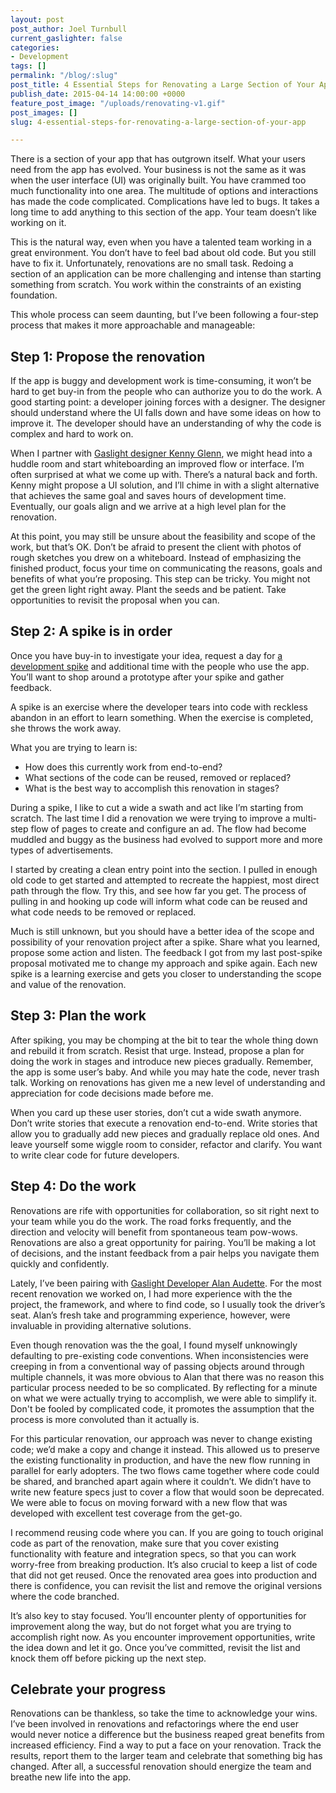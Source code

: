 ```yaml
---
layout: post
post_author: Joel Turnbull
current_gaslighter: false
categories:
- Development
tags: []
permalink: "/blog/:slug"
post_title: 4 Essential Steps for Renovating a Large Section of Your App
publish_date: 2015-04-14 14:00:00 +0000
feature_post_image: "/uploads/renovating-v1.gif"
post_images: []
slug: 4-essential-steps-for-renovating-a-large-section-of-your-app

---
```

There is a section of your app that has outgrown itself. What your users need from the app has evolved. Your business is not the same as it was when the user interface (UI) was originally built. You have crammed too much functionality into one area. The multitude of options and interactions has made the code complicated. Complications have led to bugs. It takes a long time to add anything to this section of the app. Your team doesn’t like working on it. 


This is the natural way, even when you have a talented team working in a great environment. You don’t have to feel bad about old code. But you still have to fix it. Unfortunately, renovations are no small task. Redoing a section of an application can be more challenging and intense than starting something from scratch. You work within the constraints of an existing foundation. 


This whole process can seem daunting, but I’ve been following a four-step process that makes it more approachable and manageable:


## Step 1: Propose the renovation

If the app is buggy and development work is time-consuming, it won’t be hard to get buy-in from the people who can authorize you to do the work. A good starting point: a developer joining forces with a designer. The designer should understand where the UI falls down and have some ideas on how to improve it. The developer should have an understanding of why the code is complex and hard to work on. 


When I partner with [Gaslight designer Kenny Glenn](https://teamgaslight.com/people/kenny-glenn), we might head into a huddle room and start whiteboarding an improved flow or interface. I’m often surprised at what we come up with. There’s a natural back and forth. Kenny might propose a UI solution, and I’ll chime in with a slight alternative that achieves the same goal and saves hours of development time. Eventually, our goals align and we arrive at a high level plan for the renovation.


At this point, you may still be unsure about the feasibility and scope of the work, but that’s OK. Don’t be afraid to present the client with photos of rough sketches you drew on a whiteboard. Instead of emphasizing the finished product, focus your time on communicating the reasons, goals and benefits of what you’re proposing. This step can be tricky. You might not get the green light right away. Plant the seeds and be patient. Take opportunities to revisit the proposal when you can.


## Step 2: A spike is in order

Once you have buy-in to investigate your idea, request a day for [a development spike](https://teamgaslight.com/blog/mitigating-risk-through-technical-spikes) and additional time with the people who use the app. You’ll want to shop around a prototype after your spike and gather feedback.

A spike is an exercise where the developer tears into code with reckless abandon in an effort to learn something. When the exercise is completed, she throws the work away.

What you are trying to learn is:

* How does this currently work from end-to-end? 
* What sections of the code can be reused, removed or replaced?
* What is the best way to accomplish this renovation in stages?


During a spike, I like to cut a wide a swath and act like I’m starting from scratch. The last time I did a renovation we were trying to improve a multi-step flow of pages to create and configure an ad. The flow had become muddled and buggy as the business had evolved to support more and more types of advertisements. 


I started by creating a clean entry point into the section. I pulled in enough old code to get started and attempted to recreate the happiest, most direct path through the flow. Try this, and see how far you get. The process of pulling in and hooking up code will inform what code can be reused and what code needs to be removed or replaced.


Much is still unknown, but you should have a better idea of the scope and possibility of your renovation project after a spike. Share what you learned, propose some action and listen. The feedback I got from my last post-spike proposal motivated me to change my approach and spike again. Each new spike is a learning exercise and gets you closer to understanding the scope and value of the renovation.


## Step 3: Plan the work

After spiking, you may be chomping at the bit to tear the whole thing down and rebuild it from scratch. Resist that urge. Instead, propose a plan for doing the work in stages and introduce new pieces gradually. Remember, the app is some user’s baby. And while you may hate the code, never trash talk. Working on renovations has given me a new level of understanding and appreciation for code decisions made before me.

 

When you card up these user stories, don’t cut a wide swath anymore. Don’t write stories that execute a renovation end-to-end. Write stories that allow you to gradually add new pieces and gradually replace old ones. And leave yourself some wiggle room to consider, refactor and clarify. You want to write clear code for future developers. 


## Step 4: Do the work

Renovations are rife with opportunities for collaboration, so sit right next to your team while you do the work. The road forks frequently, and the direction and velocity will benefit from spontaneous team pow-wows. Renovations are also a great opportunity for pairing. You’ll be making a lot of decisions, and the instant feedback from a pair helps you navigate them quickly and confidently. 


Lately, I’ve been pairing with [Gaslight Developer Alan Audette](https://teamgaslight.com/people/alan-audette). For the most recent renovation we worked on, I had more experience with the the project, the framework, and where to find code, so I usually took the driver’s seat. Alan’s fresh take and programming experience, however, were invaluable in providing alternative solutions. 


Even though renovation was the the goal, I found myself unknowingly defaulting to pre-existing code conventions. When inconsistencies were creeping in from a conventional way of passing objects around through multiple channels, it was more obvious to Alan that there was no reason this particular process needed to be so complicated. By reflecting for a minute on what we were actually trying to accomplish, we were able to simplify it. Don't be fooled by complicated code, it promotes the assumption that the process is more convoluted than it actually is.


For this particular renovation, our approach was never to change existing code; we’d make a copy and change it instead. This allowed us to preserve the existing functionality in production, and have the new flow running in parallel for early adopters. The two flows came together where code could be shared, and branched apart again where it couldn’t. We didn’t have to write new feature specs just to cover a flow that would soon be deprecated. We were able to focus on moving forward with a new flow that was developed with excellent test coverage from the get-go. 


I recommend reusing code where you can. If you are going to touch original code as part of the renovation, make sure that you cover existing functionality with feature and integration specs, so that you can work worry-free from breaking production. It’s also crucial to keep a list of code that did not get reused. Once the renovated area goes into production and there is confidence, you can revisit the list and remove the original versions where the code branched.


It’s also key to stay focused. You’ll encounter plenty of opportunities for improvement along the way, but do not forget what you are trying to accomplish right now. As you encounter improvement opportunities, write the idea down and let it go. Once you’ve committed, revisit the list and knock them off before picking up the next step.


## Celebrate your progress

Renovations can be thankless, so take the time to acknowledge your wins. I’ve been involved in renovations and refactorings where the end user would never notice a difference but the business reaped great benefits from increased efficiency. Find a way to put a face on your renovation. Track the results, report them to the larger team and celebrate that something big has changed. After all, a successful renovation should energize the team and breathe new life into the app. 
